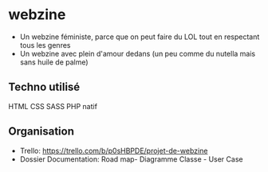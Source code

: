 # webzine
* Un webzine féministe, parce que on peut faire du LOL tout en respectant tous les genres 
* Un webzine avec plein d'amour dedans          (un peu comme du nutella mais sans huile de palme)
## Techno utilisé
HTML CSS SASS PHP natif 
## Organisation
* Trello: https://trello.com/b/p0sHBPDE/projet-de-webzine
* Dossier Documentation: Road map- Diagramme Classe - User Case
